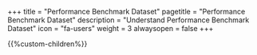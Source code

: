 +++
title = "Performance Benchmark Dataset"
pagetitle = "Performance Benchmark Dataset"
description = "Understand Performance Benchmark Dataset"
icon = "fa-users" 
weight = 3
alwaysopen = false
+++

{{%custom-children%}}
